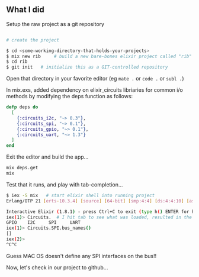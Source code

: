 
## What I did

Setup the raw project as a git repository

```sh

# create the project

$ cd <some-working-directory-that-holds-your-projects>
$ mix new rib     # build a new bare-bones elixir project called "rib"
$ cd rib
$ git init   # initialize this as a GIT-controlled repository
```

Open that directory in your favorite editor (eg `mate .` or `code .` or `subl .`)

In mix.exs, added dependency on elixir_circuits libriaries for common i/o methods by modifying the deps function as follows:

```elixir
defp deps do
  [
    {:circuits_i2c, "~> 0.3"},
    {:circuits_spi, "~> 0.1"},
    {:circuits_gpio, "~> 0.1"},
    {:circuits_uart, "~> 1.3"}
  ]
end
```

Exit the editor and build the app...

```sh
mix deps.get
mix
```

Test that it runs, and play with tab-completion...
```sh
$ iex -S mix   # start elixir shell into running project
Erlang/OTP 21 [erts-10.3.4] [source] [64-bit] [smp:4:4] [ds:4:4:10] [async-threads:1] [hipe] [dtrace]

Interactive Elixir (1.8.1) - press Ctrl+C to exit (type h() ENTER for help)
iex(1)> Circuits.  # I hit tab to see what was loaded, resulted in the following:
GPIO    I2C     SPI     UART
iex(1)> Circuits.SPI.bus_names()
[]
iex(2)>
^C^C

```

Guess MAC OS doesn't define any SPI interfaces on the bus!!

Now, let's check in our project to github...

```
